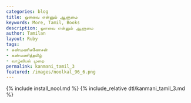 ```yaml
---  
categories: blog  
title: ஒளவை என்னும் ஆளுமை  
keywords: More, Tamil, Books  
description: ஒளவை என்னும் ஆளுமை  
author: Tamilan  
layout: Ruby  
tags:     
- கண்மணிகணேசன்
- கண்மணித்தமிழ்
- வாழ்வியல் முறை
permalink: kanmani_tamil_3  
featured: /images/noolkal_96_6.png  
---  
```

{% include install_nool.md %} 
{% include_relative dtl/kanmani_tamil_3.md %} 
